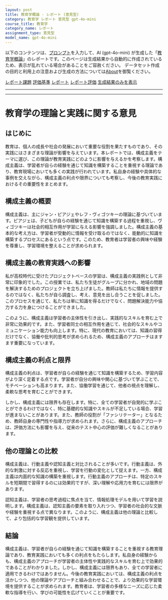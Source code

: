 ```yaml
---
layout: post
title: 教育学概論 - レポート (意見型)
category: 教育学 レポート 意見型 gpt-4o-mini
course_title: 教育学
category_name: レポート
assignment_type: 意見型
model_name: gpt-4o-mini
---
```


以下のコンテンツは、[プロンプト](https://github.com/takedatoshiyuki/synthetic_assignments/tree/main/generated/教育学/gpt-4o-mini/prompt_レポート-意見型.md)を入力して、AI (gpt-4o-mini) が生成した「[教育学概論](/contents/教育学/)」のレポートです。このページは生成結果から自動的に作成されているため、表示が乱れている場合があることをご容赦ください。
データセット作成の目的と利用上の注意および生成の方法については[About](/About)を御覧ください。

[レポート課題](../レポート課題-意見型)
[評価基準](../評価基準-意見型)
[レポート](../レポート-意見型)
[レポート評価](../レポート評価-意見型)
[生成結果のみを表示](https://github.com/takedatoshiyuki/synthetic_assignments/tree/main/generated/教育学/gpt-4o-mini/レポート-意見型.md)
  

***
***
  
# 教育学の理論と実践に関する意見

## はじめに

教育は、個人の成長や社会の発展において重要な役割を果たすものであり、その実践にはさまざまな理論が影響を与えています。本レポートでは、構成主義をテーマに選び、この理論が教育実践にどのように影響を与えるかを考察します。構成主義は、学習者が自らの経験を通じて知識を構築することを重視する理論であり、教育現場においても多くの実践が行われています。私自身の経験や具体的な事例を交えながら、構成主義の利点や限界についても考察し、今後の教育実践におけるその重要性をまとめます。

## 構成主義の概要

構成主義は、主にジャン・ピアジェやレフ・ヴィゴツキーの理論に基づいています。ピアジェは、子どもが自らの経験を通じて知識を構築する過程を重視し、ヴィゴツキーは社会的相互作用が学習に与える影響を強調しました。構成主義の基本的な考え方は、学習者が受動的に情報を受け取るのではなく、能動的に知識を構築するプロセスにあるという点です。このため、教育者は学習者の興味や経験を尊重し、学習環境を整えることが求められます。

## 構成主義の教育実践への影響

私が高校時代に受けたプロジェクトベースの学習は、構成主義の実践例として非常に印象的でした。この授業では、私たち生徒がグループに分かれ、地域の問題を解決するためのプロジェクトを立ち上げました。教師は私たちに情報を提供するのではなく、私たちが自ら調査し、考え、意見を出し合うことを促しました。このプロセスを通じて、私たちは単に知識を得るだけでなく、問題解決能力や協力する力を身につけることができました。

このように、構成主義は学習者の主体性を引き出し、実践的なスキルを育む上で非常に効果的です。また、学習者同士の相互作用を通じて、社会的なスキルやコミュニケーション能力も向上します。特に、現代の教育においては、知識の習得だけでなく、協働や批判的思考が求められるため、構成主義のアプローチはますます重要になっています。

## 構成主義の利点と限界

構成主義の利点は、学習者が自らの経験を通じて知識を構築するため、学習内容がより深く定着する点です。学習者が自分の興味や関心に基づいて学ぶことで、モチベーションも高まります。また、協働学習を通じて、他者の視点を理解し、柔軟な思考を育むことができます。

しかし、構成主義には限界も存在します。特に、全ての学習者が自発的に学ぶことができるわけではなく、特に基礎的な知識やスキルが不足している場合、学習が進まないことがあります。また、教師の役割が「ファシリテーター」となるため、教師自身の専門性や指導力が求められます。さらに、構成主義のアプローチは、評価方法にも影響を与え、従来のテスト中心の評価が難しくなることがあります。

## 他の理論との比較

構成主義は、行動主義や認知主義と対比されることが多いです。行動主義は、外的な刺激に対する反応を重視し、学習を行動の変化として捉えます。一方、構成主義は内面的な知識の構築を重視します。行動主義のアプローチは、特定のスキルを短期間で習得するのには効果的ですが、深い理解や応用力を育むには限界があります。

認知主義は、学習者の思考過程に焦点を当て、情報処理モデルを用いて学習を説明します。構成主義は、認知主義の要素を取り入れつつ、学習者の社会的な文脈や経験を重視する点で異なります。このように、構成主義は他の理論と比較して、より包括的な学習観を提供しています。

## 結論

構成主義は、学習者が自らの経験を通じて知識を構築することを重視する教育理論であり、教育実践においても多くの利点をもたらします。私自身の経験からも、構成主義のアプローチが学習者の主体性や実践的なスキルを育む上で効果的であることがわかりました。しかし、構成主義には限界もあり、全ての学習者に適用できるわけではありません。今後の教育実践においては、構成主義の利点を活かしつつ、他の理論やアプローチと組み合わせることで、より効果的な学習環境を提供することが求められます。教育者は、学習者の多様なニーズに応じた柔軟な指導を行い、学びの可能性を広げていくことが重要です。
